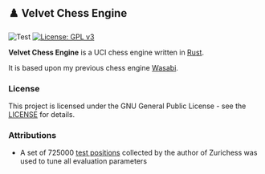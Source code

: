 ## :chess_pawn: Velvet Chess Engine

![Test](https://img.shields.io/github/workflow/status/mhonert/velvet-chess/Test?label=Test&logo=github)
[![License: GPL v3](https://img.shields.io/badge/License-GPLv3-blue.svg)](https://www.gnu.org/licenses/gpl-3.0)

**Velvet Chess Engine** is a UCI chess engine written in [Rust](https://www.rust-lang.org).

It is based upon my previous chess engine [Wasabi](https://github.com/mhonert/chess).


### License
This project is licensed under the GNU General Public License - see the [LICENSE](LICENSE) for details.

### Attributions
* A set of 725000 [test positions](https://bitbucket.org/zurichess/tuner/downloads/) collected by the author of Zurichess was used to tune all evaluation parameters 
